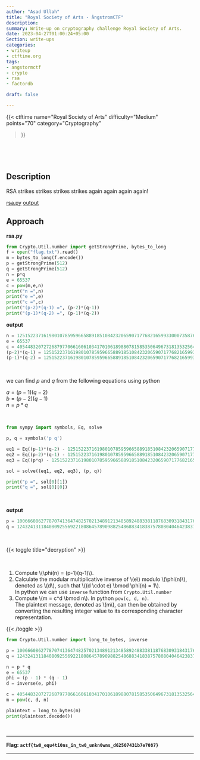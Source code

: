 ```yaml
---
author: "Asad Ullah"
title: "Royal Society of Arts - ångstromCTF"
description: 
summary: Write-up on cryptography challenge Royal Society of Arts.
date: 2023-04-27T01:00:24+05:00
Section: write-ups
categories:
- writeup
- ctftime.org
tags:
- angstormctf
- crypto
- rsa
- factordb

draft: false

---
```


{{< 
ctftime 
name="Royal Society of Arts" 
difficulty="Medium"  
points="70"
category="Cryptography"
>}}

&nbsp;

&nbsp;

## Description

RSA strikes strikes strikes strikes again again again again!

[rsa.py](https://files.actf.co/b41e4a18e2caac4975cd7b50a6527ba2b9f35056056bd89ba9bcd5c54f0251ab/rsa.py) [output](https://files.actf.co/e326e28dd98d3b38e06d63f96d3d7945bb294d605c2dcb1cc8ddc442f92c0a0b/out.txt)


## Approach

**rsa.py**

```python
from Crypto.Util.number import getStrongPrime, bytes_to_long
f = open("flag.txt").read()
m = bytes_to_long(f.encode())
p = getStrongPrime(512)
q = getStrongPrime(512)
n = p*q
e = 65537
c = pow(m,e,n)
print("n =",n)
print("e =",e)
print("c =",c)
print("(p-2)*(q-1) =", (p-2)*(q-1))
print("(p-1)*(q-2) =", (p-1)*(q-2))
```

**output**

```python
n = 125152237161980107859596658891851084232065907177682165993300073587653109353529564397637482758441209445085460664497151026134819384539887509146955251284230158509195522123739130077725744091649212709410268449632822394998403777113982287135909401792915941770405800840172214125677106752311001755849804716850482011237
e = 65537
c = 40544832072726879770661606103417010618988078158535064967318135325645800905492733782556836821807067038917156891878646364780739241157067824416245546374568847937204678288252116089080688173934638564031950544806463980467254757125934359394683198190255474629179266277601987023393543376811412693043039558487983367289
(p-2)*(q-1) = 125152237161980107859596658891851084232065907177682165993300073587653109353529564397637482758441209445085460664497151026134819384539887509146955251284230125943565148141498300205893475242956903188936949934637477735897301870046234768439825644866543391610507164360506843171701976641285249754264159339017466738250
(p-1)*(q-2) = 125152237161980107859596658891851084232065907177682165993300073587653109353529564397637482758441209445085460664497151026134819384539887509146955251284230123577760657520479879758538312798938234126141096433998438004751495264208294710150161381066757910797946636886901614307738041629014360829994204066455759806614
```

&nbsp;

we can find $p$ and $q$ from the following equations using python

$a = (p-1)(q-2)$  
$b = (p-2)(q-1)$  
$n = p*q$

&nbsp;

```python
from sympy import symbols, Eq, solve

p, q = symbols('p q')

eq1 = Eq((p-1)*(q-2) - 125152237161980107859596658891851084232065907177682165993300073587653109353529564397637482758441209445085460664497151026134819384539887509146955251284230123577760657520479879758538312798938234126141096433998438004751495264208294710150161381066757910797946636886901614307738041629014360829994204066455759806614, 0)
eq2 = Eq((p-2)*(q-1) - 125152237161980107859596658891851084232065907177682165993300073587653109353529564397637482758441209445085460664497151026134819384539887509146955251284230125943565148141498300205893475242956903188936949934637477735897301870046234768439825644866543391610507164360506843171701976641285249754264159339017466738250, 0)
eq3 = Eq((p*q) - 125152237161980107859596658891851084232065907177682165993300073587653109353529564397637482758441209445085460664497151026134819384539887509146955251284230158509195522123739130077725744091649212709410268449632822394998403777113982287135909401792915941770405800840172214125677106752311001755849804716850482011237, 0)

sol = solve((eq1, eq2, eq3), (p, q))

print("p =", sol[0][1])
print("q =", sol[0][0])

```

&nbsp;

**output**

```python
p = 10066608627787074136474825702134891213485892488338118768309318431767076602486802139831042195689782446036335353380696670398366251621025771896701757102780451
q = 12432413118408092556922180864578909882548688341838757808040464238372914542545091804094841981170595006563808958609560634333378522509950041851974318809712087
```

&nbsp;

{{< toggle title="decryption" >}}
  
  &nbsp;

1. Compute \\(\phi(n) = (p-1)(q-1)\\).
2. Calculate the modular multiplicative inverse of \\(e\\) modulo \\(\phi(n)\\), denoted as \\(d\\), such that \\((d \cdot e) \bmod \phi(n) = 1\\).   
In python we can use `inverse` function from `Crypto.Util.number`
3. Compute \\(m = c^d \bmod n\\). In python `pow(c, d, n)`.  
The plaintext message, denoted as \\(m\\), can then be obtained by converting the resulting integer value to its corresponding character representation.

{{< /toggle >}}

```python
from Crypto.Util.number import long_to_bytes, inverse

p = 10066608627787074136474825702134891213485892488338118768309318431767076602486802139831042195689782446036335353380696670398366251621025771896701757102780451
q = 12432413118408092556922180864578909882548688341838757808040464238372914542545091804094841981170595006563808958609560634333378522509950041851974318809712087

n = p * q
e = 65537
phi = (p - 1) * (q - 1)
d = inverse(e, phi)

c = 40544832072726879770661606103417010618988078158535064967318135325645800905492733782556836821807067038917156891878646364780739241157067824416245546374568847937204678288252116089080688173934638564031950544806463980467254757125934359394683198190255474629179266277601987023393543376811412693043039558487983367289
m = pow(c, d, n)

plaintext = long_to_bytes(m)
print(plaintext.decode())
```

&nbsp;

---

**Flag:  `actf{tw0_equ4ti0ns_in_tw0_unkn0wns_d62507431b7e7087}`**

---

&nbsp;

&nbsp;
